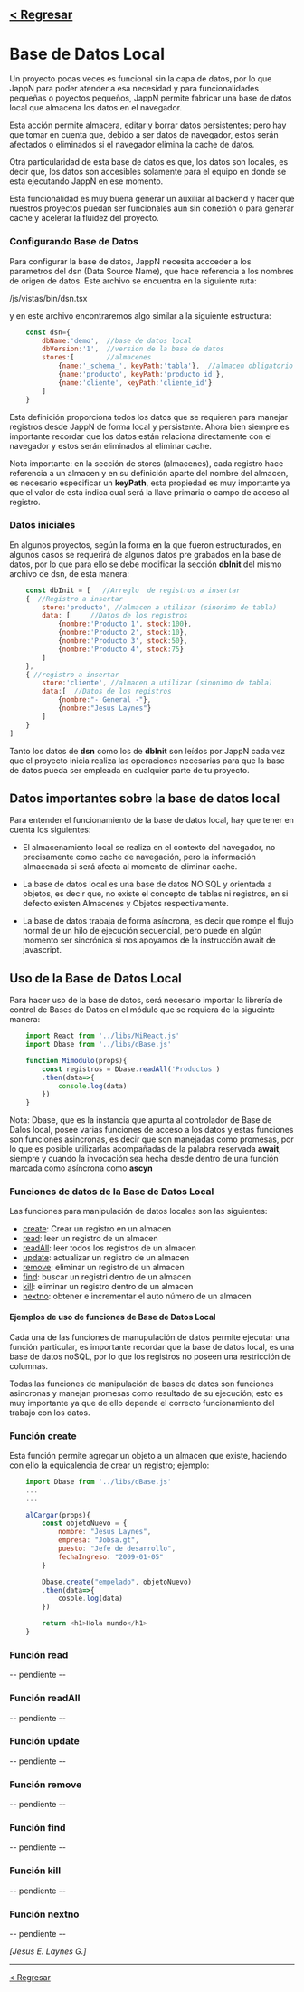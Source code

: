 [< Regresar](README.md)
---

# Base de Datos Local
Un proyecto pocas veces es funcional sin la capa de datos, por lo que JappN para poder atender a esa necesidad y para funcionalidades pequeñas o poyectos pequeños, JappN permite fabricar una base de datos local que almacena los datos en el navegador.

Esta acción permite almacera, editar y borrar datos persistentes; pero hay que tomar en cuenta que, debido a ser datos de navegador, estos serán afectados o eliminados si el navegador elimina la cache de datos.

Otra particularidad de esta base de datos es que, los datos son locales, es decir que, los datos son accesibles solamente para el equipo en donde se esta ejecutando JappN en ese momento.

Esta funcionalidad es muy buena generar un auxiliar al backend y hacer que nuestros proyectos puedan ser funcionales aun sin conexión o para generar cache y acelerar la fluidez del proyecto.

### Configurando Base de Datos
Para configurar la base de datos, JappN necesita accceder a los parametros del dsn (Data Source Name), que hace referencia a los nombres de origen de datos. Este archivo se encuentra en la siguiente ruta:

/js/vistas/bin/dsn.tsx

y en este archivo encontraremos algo similar a la siguiente estructura:

```js
    const dsn={
        dbName:'demo',  //base de datos local
        dbVersion:'1',  //version de la base de datos
        stores:[        //almacenes
            {name:'_schema_', keyPath:'tabla'},  //almacen obligatorio para control de autonumeros de rids de egistros
            {name:'producto', keyPath:'producto_id'},
            {name:'cliente', keyPath:'cliente_id'}
        ]
    }
```

Esta definición proporciona todos los datos que se requieren para manejar registros desde JappN de forma local y persistente. Ahora bien siempre es importante recordar que los datos están relaciona directamente con el navegador y estos serán eliminados al eliminar cache.

Nota importante: en la sección de stores (almacenes), cada registro hace referencia a un almacen y en su definición aparte del nombre del almacen, es necesario especificar un **keyPath**, esta propiedad es muy importante ya que el valor de esta indica cual será la llave primaria o campo de acceso al registro.


### Datos iniciales
En algunos proyectos, según la forma en la que fueron estructurados, en algunos casos se requerirá de algunos datos pre grabados en la base de datos, por lo que para ello se debe modificar la sección **dbInit** del mismo archivo de dsn, de esta manera:

```js
    const dbInit = [   //Arreglo  de registros a insertar
    {  //Registro a insertar
        store:'producto', //almacen a utilizar (sinonimo de tabla)
        data: [     //Datos de los registros
            {nombre:'Producto 1', stock:100},
            {nombre:'Producto 2', stock:10},
            {nombre:'Producto 3', stock:50},
            {nombre:'Producto 4', stock:75}
        ]
    },
    { //registro a insertar
        store:'cliente', //almacen a utilizar (sinonimo de tabla)
        data:[  //Datos de los registros
            {nombre:"- General -"},
            {nombre:"Jesus Laynes"}
        ]
    }
]
```

Tanto los datos de **dsn** como los de **dbInit** son leídos por JappN cada vez que el proyecto inicia realiza las operaciones necesarias para que la base de datos pueda ser empleada en cualquier parte de tu proyecto.

## Datos importantes sobre la base de datos local 
Para entender el funcionamiento de la base de datos local, hay que tener en cuenta los siguientes:

* El almacenamiento local se realiza en el contexto del navegador, no precisamente como cache de navegación, pero la información almacenada si será afecta al momento de eliminar cache. 

* La base de datos local es una base de datos NO SQL y orientada a objetos, es decir que, no existe el concepto de tablas ni registros, en si defecto existen Almacenes y Objetos respectivamente.

* La base de datos trabaja de forma asíncrona, es decir que rompe el flujo normal de un hilo de ejecución secuencial, pero puede en algún momento ser sincrónica si nos apoyamos de la instrucción await de javascript.

## Uso de la Base de Datos Local
Para hacer uso de la base de datos, será necesario importar la librería de control de Bases de Datos en el módulo que se requiera de la sigueinte manera:

```js
    import React from '../libs/MiReact.js'
    import Dbase from '../libs/dBase.js'

    function Mimodulo(props){
        const registros = Dbase.readAll('Productos')
        .then(data=>{
            console.log(data)
        })    
    }

```

Nota: Dbase, que es la instancia que apunta al controlador de Base de Dalos local, posee varias funciones de acceso a los datos y estas funciones son funciones asincronas, es decir que son manejadas como promesas, por lo que es posible utilizarlas acompañadas de la palabra reservada **await**, siempre y cuando la invocación sea hecha desde dentro de una función marcada como asíncrona como **ascyn** 

### Funciones de datos de la Base de Datos Local
Las funciones para manipulación de datos locales son las siguientes:

* [create](#create): Crear un registro en un almacen
* [read](#read): leer un registro de un almacen
* [readAll](#readAll): leer todos los registros de un almacen
* [update](#update): actualizar un registro de un almacen
* [remove](#remove): eliminar un registro de un almacen
* [find](#find): buscar un registri dentro de un almacen
* [kill](#kill): eliminar un registro dentro de un almacen
* [nextno](#nextno): obtener e incrementar el auto número de un almacen

#### Ejemplos de uso de funciones de Base de Datos Local
Cada una de las funciones de manupulación de datos permite ejecutar una función particular, es importante recordar que la base de datos local, es una base de datos noSQL, por lo que los registros no poseen una restricción de columnas.

Todas las funciones de manipulación de bases de datos son funciones asincronas y manejan promesas como resultado de su ejecución; esto es muy importante ya que de ello depende el correcto funcionamiento del trabajo con los datos.


### <a id="create">Función create</a>
Esta función permite agregar un objeto a un almacen que existe, haciendo con ello la equicalencia de crear un registro; ejemplo: 

```js
    import Dbase from '../libs/dBase.js'
    ...
    ...

    alCargar(props){
        const objetoNuevo = {
            nombre: "Jesus Laynes",
            empresa: "Jobsa.gt",
            puesto: "Jefe de desarrollo",
            fechaIngreso: "2009-01-05"
        }

        Dbase.create("empelado", objetoNuevo)
        .then(data=>{
            cosole.log(data)
        })

        return <h1>Hola mundo</h1>
    }
```

### <a id="read">Función read</a>
-- pendiente --

### <a id="readAll">Función readAll</a>
-- pendiente --

### <a id="update">Función update</a>
-- pendiente --

### <a id="remove">Función remove</a>
-- pendiente --

### <a id="find">Función find</a>
-- pendiente --

### <a id="kill">Función kill</a>
-- pendiente --

### <a id="nextno">Función nextno</a>
-- pendiente --

*[Jesus E. Laynes G.]*

---
[< Regresar](README.md)